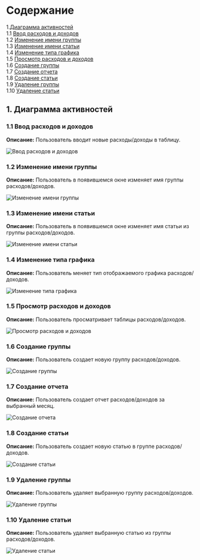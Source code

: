 # Содержание

1.[Диаграмма активностей](#1)<br>
1.1 [Ввод расходов и доходов](#1.1)<br>
1.2 [Изменение имени группы](#1.2)<br>
1.3 [Изменение имени статьи](#1.3)<br>
1.4 [Изменение типа графика](#1.4)<br>
1.5 [Просмотр расходов и доходов](#1.5)<br>
1.6 [Создание группы](#1.6)<br>
1.7 [Создание отчета](#1.7)<br>
1.8 [Создание статьи](#1.8)<br>
1.9 [Удаление группы](#1.9)<br>
1.10 [Удаление статьи](#1.10)<br>

## 1. Диаграмма активностей<a name="1"></a>

### 1.1 Ввод расходов и доходов<a name="1.1"></a>
**Описание:** Пользователь вводит новые расходы/доходы в таблицу.

![Ввод расходов и доходов](https://github.com/FakeAccountQWE/trtpo2/blob/main/diagrams/Sequence/Ввод%20доходов%20и%20расходов.png)

### 1.2 Изменение имени группы<a name="1.2"></a>
**Описание:** Пользователь в появившемся окне изменяет имя группы расходов/доходов.

![Изменение имени группы](https://github.com/FakeAccountQWE/trtpo2/blob/main/diagrams/Sequence/Изменение%20имени%20группы.png)

### 1.3 Изменение имени статьи<a name="1.3"></a>
**Описание:**  Пользователь в появившемся окне изменяет имя статьи из группы расходов/доходов.

![Изменение имени статьи](https://github.com/FakeAccountQWE/trtpo2/blob/main/diagrams/Sequence/Изменение%20имени%20статьи.png)

### 1.4 Изменение типа графика<a name="1.4"></a>
**Описание:** Пользователь меняет тип отображаемого графика расходов/доходов.

![Изменение типа графика](https://github.com/FakeAccountQWE/trtpo2/blob/main/diagrams/Sequence/Изменение%20типа%20графиков.png)

### 1.5 Просмотр расходов и доходов<a name="1.5"></a>
**Описание:** Пользователь просматривает таблицы расходов/доходов.

![Просмотр расходов и доходов](https://github.com/FakeAccountQWE/trtpo2/blob/main/diagrams/Sequence/Просмотр%20доходов%20и%20расходов.png)

### 1.6 Создание группы<a name="1.6"></a>
**Описание:** Пользователь создает новую группу расходов/доходов.

![Создание группы](https://github.com/FakeAccountQWE/trtpo2/blob/main/diagrams/Sequence/Создание%20группы.png)

### 1.7 Создание отчета<a name="1.7"></a>
**Описание:** Пользователь создает отчет расходов/доходов за выбранный месяц.

![Создание отчета](https://github.com/FakeAccountQWE/trtpo2/blob/main/diagrams/Sequence/Создание%20отчета.png)

### 1.8 Создание статьи<a name="1.8"></a>
**Описание:** Пользователь создает новую статью в группе расходов/доходов.

![Создание статьи](https://github.com/FakeAccountQWE/trtpo2/blob/main/diagrams/Sequence/Создание%20статьи.png)

### 1.9 Удаление группы<a name="1.9"></a>
**Описание:** Пользователь удаляет выбранную группу расходов/доходов.

![Удаление группы](https://github.com/FakeAccountQWE/trtpo2/blob/main/diagrams/Sequence/Удаление%20группы.png)

### 1.10 Удаление статьи<a name="1.10"></a>
**Описание:** Пользователь удаляет выбранную статью из группы расходов/доходов.

![Удаление статьи](https://github.com/FakeAccountQWE/trtpo2/blob/main/diagrams/Sequence/Удаление%20статьи.png)
